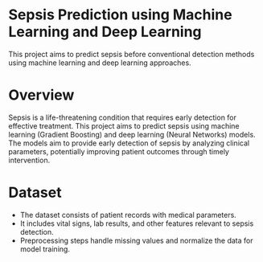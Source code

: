 # Sepsis Prediction using Machine Learning and Deep Learning
This project aims to predict sepsis before conventional detection methods using machine learning and deep learning approaches.

# Overview
Sepsis is a life-threatening condition that requires early detection for effective treatment. This project aims to predict sepsis using machine learning (Gradient Boosting) and deep learning (Neural Networks) models.
The models aim to provide early detection of sepsis by analyzing clinical parameters, potentially improving patient outcomes through timely intervention.

# Dataset
* The dataset consists of patient records with medical parameters.
* It includes vital signs, lab results, and other features relevant to sepsis detection.
* Preprocessing steps handle missing values and normalize the data for model training.
